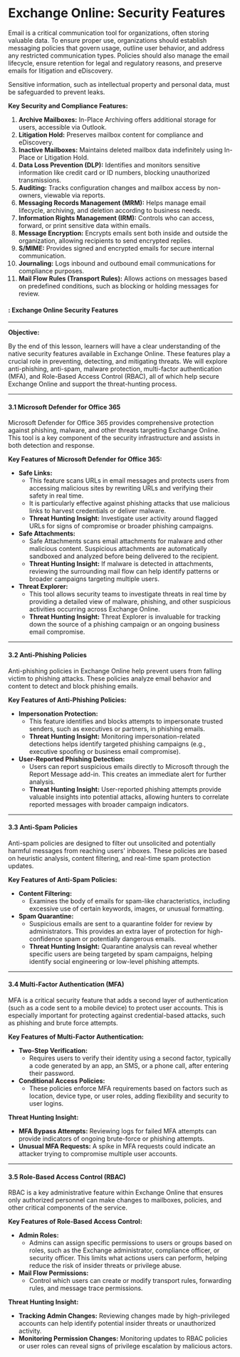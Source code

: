 # Exchange Online: Security Features

Email is a critical communication tool for organizations, often storing valuable data. To ensure proper use, organizations should establish messaging policies that govern usage, outline user behavior, and address any restricted communication types. Policies should also manage the email lifecycle, ensure retention for legal and regulatory reasons, and preserve emails for litigation and eDiscovery.

Sensitive information, such as intellectual property and personal data, must be safeguarded to prevent leaks.

**Key Security and Compliance Features:**

1. **Archive Mailboxes:** In-Place Archiving offers additional storage for users, accessible via Outlook.
2. **Litigation Hold:** Preserves mailbox content for compliance and eDiscovery.
3. **Inactive Mailboxes:** Maintains deleted mailbox data indefinitely using In-Place or Litigation Hold.
4. **Data Loss Prevention (DLP):** Identifies and monitors sensitive information like credit card or ID numbers, blocking unauthorized transmissions.
5. **Auditing:** Tracks configuration changes and mailbox access by non-owners, viewable via reports.
6. **Messaging Records Management (MRM):** Helps manage email lifecycle, archiving, and deletion according to business needs.
7. **Information Rights Management (IRM):** Controls who can access, forward, or print sensitive data within emails.
8. **Message Encryption:** Encrypts emails sent both inside and outside the organization, allowing recipients to send encrypted replies.
9. **S/MIME:** Provides signed and encrypted emails for secure internal communication.
10. **Journaling:** Logs inbound and outbound email communications for compliance purposes.
11. **Mail Flow Rules (Transport Rules):** Allows actions on messages based on predefined conditions, such as blocking or holding messages for review.



#### **: Exchange Online Security Features**

***

**Objective:**

By the end of this lesson, learners will have a clear understanding of the native security features available in Exchange Online. These features play a crucial role in preventing, detecting, and mitigating threats. We will explore anti-phishing, anti-spam, malware protection, multi-factor authentication (MFA), and Role-Based Access Control (RBAC), all of which help secure Exchange Online and support the threat-hunting process.

***

#### **3.1 Microsoft Defender for Office 365**

Microsoft Defender for Office 365 provides comprehensive protection against phishing, malware, and other threats targeting Exchange Online. This tool is a key component of the security infrastructure and assists in both detection and response.

**Key Features of Microsoft Defender for Office 365:**

* **Safe Links:**
  * This feature scans URLs in email messages and protects users from accessing malicious sites by rewriting URLs and verifying their safety in real time.
  * It is particularly effective against phishing attacks that use malicious links to harvest credentials or deliver malware.
  * **Threat Hunting Insight:** Investigate user activity around flagged URLs for signs of compromise or broader phishing campaigns.
* **Safe Attachments:**
  * Safe Attachments scans email attachments for malware and other malicious content. Suspicious attachments are automatically sandboxed and analyzed before being delivered to the recipient.
  * **Threat Hunting Insight:** If malware is detected in attachments, reviewing the surrounding mail flow can help identify patterns or broader campaigns targeting multiple users.
* **Threat Explorer:**
  * This tool allows security teams to investigate threats in real time by providing a detailed view of malware, phishing, and other suspicious activities occurring across Exchange Online.
  * **Threat Hunting Insight:** Threat Explorer is invaluable for tracking down the source of a phishing campaign or an ongoing business email compromise.

***

#### **3.2 Anti-Phishing Policies**

Anti-phishing policies in Exchange Online help prevent users from falling victim to phishing attacks. These policies analyze email behavior and content to detect and block phishing emails.

**Key Features of Anti-Phishing Policies:**

* **Impersonation Protection:**
  * This feature identifies and blocks attempts to impersonate trusted senders, such as executives or partners, in phishing emails.
  * **Threat Hunting Insight:** Monitoring impersonation-related detections helps identify targeted phishing campaigns (e.g., executive spoofing or business email compromise).
* **User-Reported Phishing Detection:**
  * Users can report suspicious emails directly to Microsoft through the Report Message add-in. This creates an immediate alert for further analysis.
  * **Threat Hunting Insight:** User-reported phishing attempts provide valuable insights into potential attacks, allowing hunters to correlate reported messages with broader campaign indicators.

***

#### **3.3 Anti-Spam Policies**

Anti-spam policies are designed to filter out unsolicited and potentially harmful messages from reaching users' inboxes. These policies are based on heuristic analysis, content filtering, and real-time spam protection updates.

**Key Features of Anti-Spam Policies:**

* **Content Filtering:**
  * Examines the body of emails for spam-like characteristics, including excessive use of certain keywords, images, or unusual formatting.
* **Spam Quarantine:**
  * Suspicious emails are sent to a quarantine folder for review by administrators. This provides an extra layer of protection for high-confidence spam or potentially dangerous emails.
  * **Threat Hunting Insight:** Quarantine analysis can reveal whether specific users are being targeted by spam campaigns, helping identify social engineering or low-level phishing attempts.

***

#### **3.4 Multi-Factor Authentication (MFA)**

MFA is a critical security feature that adds a second layer of authentication (such as a code sent to a mobile device) to protect user accounts. This is especially important for protecting against credential-based attacks, such as phishing and brute force attempts.

**Key Features of Multi-Factor Authentication:**

* **Two-Step Verification:**
  * Requires users to verify their identity using a second factor, typically a code generated by an app, an SMS, or a phone call, after entering their password.
* **Conditional Access Policies:**
  * These policies enforce MFA requirements based on factors such as location, device type, or user roles, adding flexibility and security to user logins.

**Threat Hunting Insight:**

* **MFA Bypass Attempts:** Reviewing logs for failed MFA attempts can provide indicators of ongoing brute-force or phishing attempts.
* **Unusual MFA Requests:** A spike in MFA requests could indicate an attacker trying to compromise multiple user accounts.

***

#### **3.5 Role-Based Access Control (RBAC)**

RBAC is a key administrative feature within Exchange Online that ensures only authorized personnel can make changes to mailboxes, policies, and other critical components of the service.

**Key Features of Role-Based Access Control:**

* **Admin Roles:**
  * Admins can assign specific permissions to users or groups based on roles, such as the Exchange administrator, compliance officer, or security officer. This limits what actions users can perform, helping reduce the risk of insider threats or privilege abuse.
* **Mail Flow Permissions:**
  * Control which users can create or modify transport rules, forwarding rules, and message trace permissions.

**Threat Hunting Insight:**

* **Tracking Admin Changes:** Reviewing changes made by high-privileged accounts can help identify potential insider threats or unauthorized activity.
* **Monitoring Permission Changes:** Monitoring updates to RBAC policies or user roles can reveal signs of privilege escalation by malicious actors.
